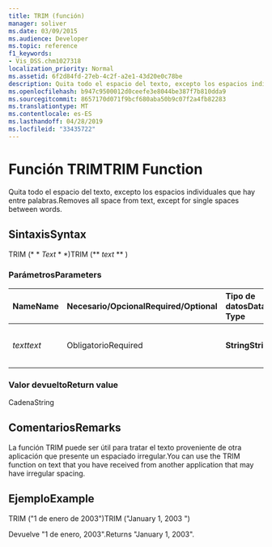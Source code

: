 ```yaml
---
title: TRIM (función)
manager: soliver
ms.date: 03/09/2015
ms.audience: Developer
ms.topic: reference
f1_keywords:
- Vis_DSS.chm1027318
localization_priority: Normal
ms.assetid: 6f2d84fd-27eb-4c2f-a2e1-43d20e0c78be
description: Quita todo el espacio del texto, excepto los espacios individuales que hay entre palabras.
ms.openlocfilehash: b947c9500012d0ceefe3e8044be387f7b810dda9
ms.sourcegitcommit: 8657170d071f9bcf680aba50b9c07f2a4fb82283
ms.translationtype: MT
ms.contentlocale: es-ES
ms.lasthandoff: 04/28/2019
ms.locfileid: "33435722"
---
```

# <a name="trim-function"></a><span data-ttu-id="c2547-103">Función TRIM</span><span class="sxs-lookup"><span data-stu-id="c2547-103">TRIM Function</span></span>

<span data-ttu-id="c2547-104">Quita todo el espacio del texto, excepto los espacios individuales que hay entre palabras.</span><span class="sxs-lookup"><span data-stu-id="c2547-104">Removes all space from text, except for single spaces between words.</span></span> 
  
## <a name="syntax"></a><span data-ttu-id="c2547-105">Sintaxis</span><span class="sxs-lookup"><span data-stu-id="c2547-105">Syntax</span></span>

<span data-ttu-id="c2547-106">TRIM (\* \* *Text* \* \*)</span><span class="sxs-lookup"><span data-stu-id="c2547-106">TRIM (\*\* *text* \*\* )</span></span> 
  
### <a name="parameters"></a><span data-ttu-id="c2547-107">Parámetros</span><span class="sxs-lookup"><span data-stu-id="c2547-107">Parameters</span></span>

|<span data-ttu-id="c2547-108">**Name**</span><span class="sxs-lookup"><span data-stu-id="c2547-108">**Name**</span></span>|<span data-ttu-id="c2547-109">**Necesario/Opcional**</span><span class="sxs-lookup"><span data-stu-id="c2547-109">**Required/Optional**</span></span>|<span data-ttu-id="c2547-110">**Tipo de datos**</span><span class="sxs-lookup"><span data-stu-id="c2547-110">**Data Type**</span></span>|<span data-ttu-id="c2547-111">**Descripción**</span><span class="sxs-lookup"><span data-stu-id="c2547-111">**Description**</span></span>|
|:-----|:-----|:-----|:-----|
| <span data-ttu-id="c2547-112">_text_</span><span class="sxs-lookup"><span data-stu-id="c2547-112">_text_</span></span> <br/> |<span data-ttu-id="c2547-113">Obligatorio</span><span class="sxs-lookup"><span data-stu-id="c2547-113">Required</span></span>  <br/> |<span data-ttu-id="c2547-114">**String**</span><span class="sxs-lookup"><span data-stu-id="c2547-114">**String**</span></span> <br/> |<span data-ttu-id="c2547-115">El texto cuyos espacios se desea eliminar.</span><span class="sxs-lookup"><span data-stu-id="c2547-115">The text from which you want to remove spaces.</span></span>  <br/> |
   
### <a name="return-value"></a><span data-ttu-id="c2547-116">Valor devuelto</span><span class="sxs-lookup"><span data-stu-id="c2547-116">Return value</span></span>

<span data-ttu-id="c2547-117">Cadena</span><span class="sxs-lookup"><span data-stu-id="c2547-117">String</span></span>
  
## <a name="remarks"></a><span data-ttu-id="c2547-118">Comentarios</span><span class="sxs-lookup"><span data-stu-id="c2547-118">Remarks</span></span>

<span data-ttu-id="c2547-119">La función TRIM puede ser útil para tratar el texto proveniente de otra aplicación que presente un espaciado irregular.</span><span class="sxs-lookup"><span data-stu-id="c2547-119">You can use the TRIM function on text that you have received from another application that may have irregular spacing.</span></span>
  
## <a name="example"></a><span data-ttu-id="c2547-120">Ejemplo</span><span class="sxs-lookup"><span data-stu-id="c2547-120">Example</span></span>

<span data-ttu-id="c2547-121">TRIM ("1 de enero de 2003")</span><span class="sxs-lookup"><span data-stu-id="c2547-121">TRIM ("January 1, 2003 ")</span></span> 
  
<span data-ttu-id="c2547-122">Devuelve "1 de enero, 2003".</span><span class="sxs-lookup"><span data-stu-id="c2547-122">Returns "January 1, 2003".</span></span> 
  

